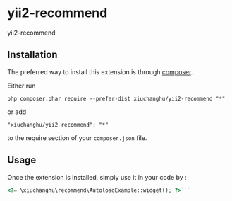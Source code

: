yii2-recommend
==============
yii2-recommend

Installation
------------

The preferred way to install this extension is through [composer](http://getcomposer.org/download/).

Either run

```
php composer.phar require --prefer-dist xiuchanghu/yii2-recommend "*"
```

or add

```
"xiuchanghu/yii2-recommend": "*"
```

to the require section of your `composer.json` file.


Usage
-----

Once the extension is installed, simply use it in your code by  :

```php
<?= \xiuchanghu\recommend\AutoloadExample::widget(); ?>```